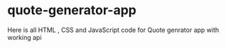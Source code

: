 # quote-generator-app
 Here is all HTML , CSS and JavaScript code for Quote genrator app with working api
